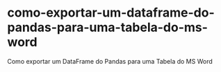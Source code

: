 # como-exportar-um-dataframe-do-pandas-para-uma-tabela-do-ms-word
Como exportar um DataFrame do Pandas para uma Tabela do MS Word
